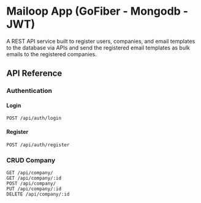 # Mailoop App (GoFiber - Mongodb - JWT)

A REST API service built to register users, companies, and email templates to the database via APIs and send the registered email templates as bulk emails to the registered companies.

## API Reference

### Authentication
#### Login
```http
POST /api/auth/login
```
#### Register
```http
POST /api/auth/register
```

### CRUD Company
```http
GET /api/company/
GET /api/company/:id
POST /api/company/
PUT /api/company/:id
DELETE /api/company/:id
```

